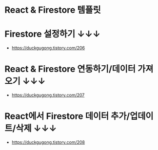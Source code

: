 # React & Firestore 템플릿

# Firestore 설정하기 ↓↓↓
- https://duckgugong.tistory.com/206

# React & Firestore 연동하기/데이터 가져오기 ↓↓↓
- https://duckgugong.tistory.com/207

# React에서 Firestore 데이터 추가/업데이트/삭제 ↓↓↓
- https://duckgugong.tistory.com/208
